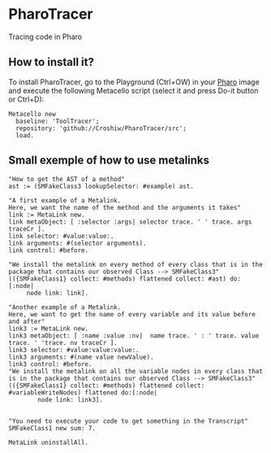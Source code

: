 # PharoTracer

Tracing code in Pharo

## How to install it?

To install PharoTracer, go to the Playground (Ctrl+OW) in your [Pharo](https://pharo.org/) image and execute the following Metacello script (select it and press Do-it button or Ctrl+D):

```Smalltalk
Metacello new
  baseline: 'ToolTracer';
  repository: 'github://Croshiw/PharoTracer/src';
  load.
```

## Small exemple of how to use metalinks

```Smalltalk
"How to get the AST of a method"
ast := (SMFakeClass3 lookupSelector: #example) ast.

"A first example of a Metalink.
Here, we want the name of the method and the arguments it takes"
link := MetaLink new.
link metaObject: [ :selector :args| selector trace. ' ' trace. args traceCr ].
link selector: #value:value:.
link arguments: #(selector arguments).
link control: #before.

"We install the metalink on every method of every class that is in the package that contains our observed Class --> SMFakeClass3" 
(({SMFakeClass1} collect: #methods) flattened collect: #ast) do:[:node|
	 node link: link].

"Another example of a Metalink.
Here, we want to get the name of every variable and its value before and after"
link3 := MetaLink new.
link3 metaObject: [ :name :value :nv|  name trace. ' : ' trace. value trace. ' 'trace. nv traceCr ].
link3 selector: #value:value:value:.
link3 arguments: #(name value newValue).
link3 control: #before.
"We install the metalink on all the variable nodes in every class that is in the package that contains our observed Class --> SMFakeClass3"
(({SMFakeClass1} collect: #methods) flattened collect: #variableWriteNodes) flattened do:[:node| 
	 	node link: link3].


"You need to execute your code to get something in the Transcript"
SMFakeClass1 new sum: 7.

MetaLink uninstallAll.
```
